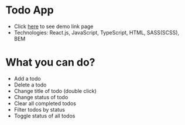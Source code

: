 # Todo App
- Click [here](https://anna-inozemets.github.io/todo-app/) to see demo link page
- Technologies: React.js, JavaScript, TypeScript, HTML, SASS(SCSS), BEM

# What you can do?
- Add a todo
- Delete a todo
- Change title of todo (double click)
- Change status of todo
- Clear all completed todos
- Filter todos by status
- Toggle status of all todos
